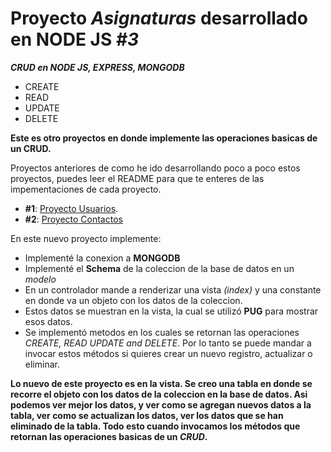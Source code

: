 # Proyecto *Asignaturas* desarrollado en NODE JS *#3*

**_CRUD en NODE JS, EXPRESS, MONGODB_**

- CREATE
- READ
- UPDATE
- DELETE

**Este es otro proyectos en donde implemente las operaciones basicas de un CRUD.**

Proyectos anteriores de como he ido desarrollando poco a poco estos proyectos, puedes leer el README para que te enteres de las impementaciones de cada proyecto.
- **#1**: [Proyecto Usuarios](https://github.com/ulisesafcdev/prUsuarios-node-express-mongodb).
- **#2**: [Proyecto Contactos](https://github.com/ulisesafcdev/crud-contactos-nodejs-express-mongodb)

En este nuevo proyecto implemente: 

- Implementé la conexion a **MONGODB**
- Implementé el **Schema** de la coleccion de la base de datos en un _modelo_
- En un controlador mande a renderizar una vista _(index)_ y una constante en donde va un objeto con los datos de la coleccion.
- Estos datos se muestran en la vista, la cual se utilizó **PUG** para mostrar esos datos.
- Se implementó metodos en los cuales se retornan las operaciones *CREATE, READ UPDATE and DELETE*. Por lo tanto se puede mandar a invocar estos métodos si quieres crear un nuevo registro, actualizar o eliminar.

**Lo nuevo de este proyecto es en la vista. Se creo una tabla en donde se recorre el objeto con los datos de la coleccion en la base de datos.
Asi podemos ver mejor los datos, y ver como se agregan nuevos datos a la tabla, ver como se actualizan los datos, ver los datos que se han eliminado de la tabla.
Todo esto cuando invocamos los métodos que retornan las operaciones basicas de un *CRUD*.**
